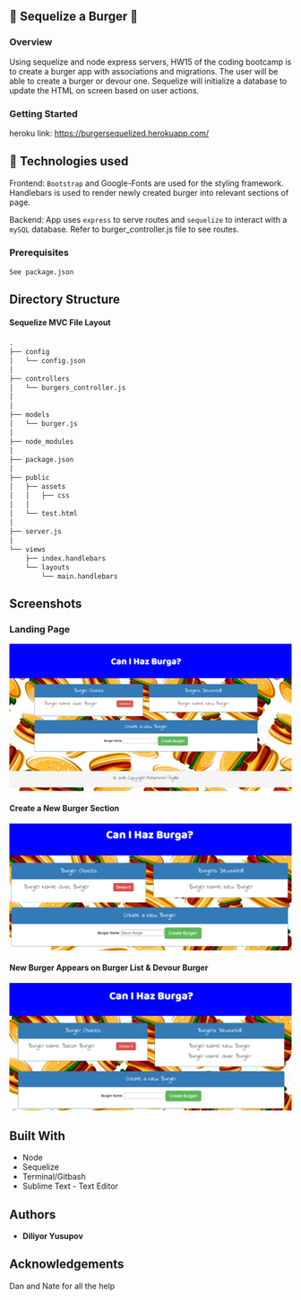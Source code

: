 ## :hamburger: Sequelize a Burger :fries:

### Overview

Using sequelize and node express servers, HW15 of the coding bootcamp is to create a burger app with associations and migrations. The user will be able to create a burger or devour one. Sequelize will initialize a database to update the HTML on screen based on user actions.

### Getting Started

heroku link: https://burgersequelized.herokuapp.com/


## :satellite: Technologies used

Frontend: `Bootstrap` and Google-Fonts are used for the styling framework. Handlebars is used to render newly created burger into relevant sections of page.

Backend: App uses  `express` to serve routes and  `sequelize` to interact with a `mySQL` database. Refer to burger_controller.js file to see routes.

### Prerequisites

```
See package.json

```


## Directory Structure


#### Sequelize MVC File Layout

```
.
├── config
│   └── config.json
│
├── controllers
│   └── burgers_controller.js
│
│
├── models
│   └── burger.js
│
├── node_modules
│
├── package.json
│
├── public
│   ├── assets
│   │   ├── css
│   │
│   └── test.html
│
├── server.js
│
└── views
    ├── index.handlebars
    └── layouts
        └── main.handlebars

```
## Screenshots

### Landing Page
![Landing Page](/screenshots/landing.png)

#### Create a New Burger Section
![View Comments](/screenshots/create.png)

#### New Burger Appears on Burger List & Devour Burger
![View Comments](/screenshots/delete.png)

## Built With

* Node
* Sequelize
* Terminal/Gitbash
* Sublime Text - Text Editor

## Authors

* **Diliyor Yusupov**

## Acknowledgements

Dan and Nate for all the help
